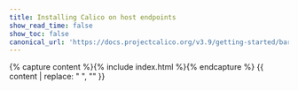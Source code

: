 ```yaml
---
title: Installing Calico on host endpoints
show_read_time: false
show_toc: false
canonical_url: 'https://docs.projectcalico.org/v3.9/getting-started/bare-metal/installation/index'
---
```

{% capture content %}{% include index.html %}{% endcapture %}
{{ content | replace: "    ", "" }}